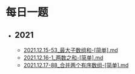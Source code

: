 # 每日一题

- ## **2021**
   - [2021.12.15-53_最大子数组和-[简单].md](/home/runner/work/a-daily-exercise/a-daily-exercise/algorithm/2021.12.15-53_最大子数组和-[简单].md)
   - [2021.12.16-1_两数之和-[简单].md](/home/runner/work/a-daily-exercise/a-daily-exercise/algorithm/2021.12.16-1_两数之和-[简单].md)
   - [2021.12.17-88_合并两个有序数组-[简单].md](/home/runner/work/a-daily-exercise/a-daily-exercise/algorithm/2021.12.17-88_合并两个有序数组-[简单].md)

